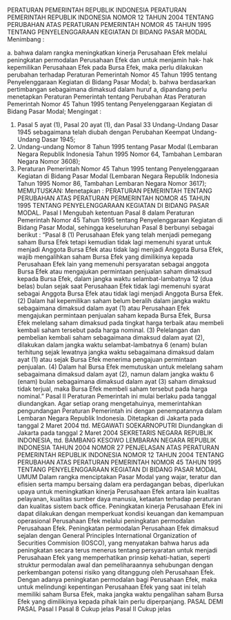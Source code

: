  PERATURAN PEMERINTAH REPUBLIK INDONESIA PERATURAN PEMERINTAH REPUBLIK INDONESIA NOMOR 12 TAHUN 2004 TENTANG PERUBAHAN ATAS PERATURAN PEMERINTAH NOMOR 45 TAHUN 1995 TENTANG PENYELENGGARAAN KEGIATAN DI BIDANG PASAR MODAL
Menimbang :

a. bahwa dalam rangka meningkatkan kinerja Perusahaan Efek melalui peningkatan permodalan Perusahaan Efek dan untuk menjamin hak- hak kepemilikan Perusahaan Efek pada Bursa Efek, maka perlu dilakukan perubahan terhadap Peraturan Pemerintah Nomor 45 Tahun 1995 tentang Penyelenggaraan Kegiatan di Bidang Pasar Modal;
b. bahwa berdasarkan pertimbangan sebagaimana dimaksud dalam huruf a, dipandang perlu menetapkan Peraturan Pemerintah tentang Perubahan Atas Peraturan Pemerintah Nomor 45 Tahun 1995 tentang Penyelenggaraan Kegiatan di Bidang Pasar Modal;
Mengingat :

1. Pasal 5 ayat (1), Pasal 20 ayat (1), dan Pasal 33 Undang-Undang Dasar 1945 sebagaimana telah diubah dengan Perubahan Keempat Undang- Undang Dasar 1945;
2. Undang-undang Nomor 8 Tahun 1995 tentang Pasar Modal (Lembaran Negara Republik Indonesia Tahun 1995 Nomor 64, Tambahan Lembaran Negara Nomor 3608);
3. Peraturan Pemerintah Nomor 45 Tahun 1995 tentang Penyelenggaraan Kegiatan di Bidang Pasar Modal (Lembaran Negara Republik Indonesia Tahun 1995 Nomor 86, Tambahan Lembaran Negara Nomor 3617);
MEMUTUSKAN:
 Menetapkan : PERATURAN PEMERINTAH TENTANG PERUBAHAN ATAS PERATURAN PERMERINTAH NOMOR 45 TAHUN 1995 TENTANG PENYELENGGARAAN KEGIATAN DI BIDANG PASAR MODAL.
Pasal I
Mengubah ketentuan Pasal 8 dalam Peraturan Pemerintah Nomor 45 Tahun 1995 tentang Penyelenggaraan Kegiatan di Bidang Pasar Modal, sehingga keseluruhan Pasal 8 berbunyi sebagai berikut : “Pasal 8 (1) Perusahaan Efek yang telah menjadi pemegang saham Bursa Efek tetapi kemudian tidak lagi memenuhi syarat untuk menjadi Anggota Bursa Efek atau tidak lagi menjadi Anggota Bursa Efek, wajib mengalihkan saham Bursa Efek yang dimilikinya kepada Perusahaan Efek lain yang memenuhi persyaratan sebagai anggota Bursa Efek atau mengajukan permintaan penjualan saham dimaksud kepada Bursa Efek, dalam jangka waktu selambat-lambatnya 12 (dua belas) bulan sejak saat Perusahaan Efek tidak lagi memenuhi syarat sebagai Anggota Bursa Efek atau tidak lagi menjadi Anggota Bursa Efek.
(2) Dalam hal kepemilikan saham belum beralih dalam jangka waktu sebagaimana dimaksud dalam ayat (1) atau Perusahaan Efek mengajukan permintaan penjualan saham kepada Bursa Efek, Bursa Efek melelang saham dimaksud pada tingkat harga terbaik atau membeli kembali saham tersebut pada harga nominal.
(3) Pelelangan dan pembelian kembali saham sebagaimana dimaksud dalam ayat (2), dilakukan dalam jangka waktu selambat-lambatnya 6 (enam) bulan terhitung sejak lewatnya jangka waktu sebagaimana dimaksud dalam ayat (1) atau sejak Bursa Efek menerima pengajuan permintaan penjualan.
(4) Dalam hal Bursa Efek memutuskan untuk melelang saham sebagaimana dimaksud dalam ayat (2), namun dalam jangka waktu 6 (enam) bulan sebagaimana dimaksud dalam ayat (3) saham dimaksud tidak terjual, maka Bursa Efek membeli saham tersebut pada harga nominal.”
Pasal II
Peraturan Pemerintah ini mulai berlaku pada tanggal diundangkan.
Agar setiap orang mengetahuinya, memerintahkan pengundangan Peraturan Pemerintah ini dengan penempatannya dalam Lembaran Negara Republik Indonesia. Ditetapkan di Jakarta pada tanggal 2 Maret 2004 ttd. MEGAWATI SOEKARNOPUTRI Diundangkan di Jakarta pada tanggal 2 Maret 2004 SEKRETARIS NEGARA REPUBLIK INDONESIA, ttd. BAMBANG KESOWO LEMBARAN NEGARA REPUBLIK INDONESIA TAHUN 2004 NOMOR 27 PENJELASAN ATAS PERATURAN PEMERINTAH REPUBLIK INDONESIA NOMOR 12 TAHUN 2004 TENTANG PERUBAHAN ATAS PERATURAN PEMERINTAH NOMOR 45 TAHUN 1995 TENTANG PENYELENGGARAAN KEGIATAN DI BIDANG PASAR MODAL UMUM Dalam rangka menciptakan Pasar Modal yang wajar, teratur dan efisien serta mampu bersaing dalam era perdagangan bebas, diperlukan upaya untuk meningkatkan kinerja Perusahaan Efek antara lain kualitas pelayanan, kualitas sumber daya manusia, ketaatan terhadap peraturan dan kualitas sistem back office. Peningkatan kinerja Perusahaan Efek ini dapat dilakukan dengan memperkuat kondisi keuangan dan kemampuan operasional Perusahaan Efek melalui peningkatan permodalan Perusahaan Efek. Peningkatan permodalan Perusahaan Efek dimaksud sejalan dengan General Principles International Organization of Securities Commision (IOSCO), yang menyatakan bahwa harus ada peningkatan secara terus menerus tentang persyaratan untuk menjadi Perusahaan Efek yang memperhatikan prinsip kehati-hatian, seperti struktur permodalan awal dan pemeliharaannya sehubungan dengan perkembangan potensi risiko yang ditanggung oleh Perusahaan Efek. Dengan adanya peningkatan permodalan bagi Perusahaan Efek, maka untuk melindungi kepentingan Perusahaan Efek yang saat ini telah memiliki saham Bursa Efek, maka jangka waktu pengalihan saham Bursa Efek yang dimilikinya kepada pihak lain perlu diperpanjang. PASAL DEMI PASAL
Pasal I
Pasal 8
Cukup jelas
Pasal II
Cukup jelas